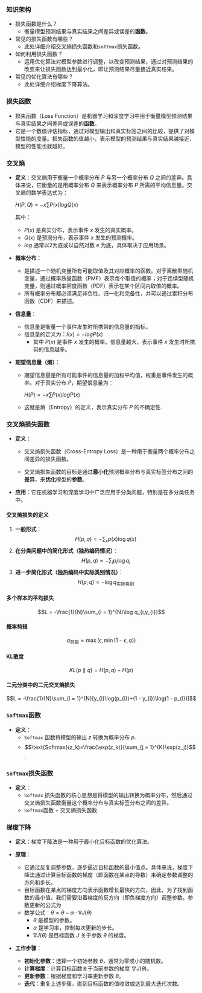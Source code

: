 ### 知识架构

- 损失函数是什么？
  - 衡量模型预测结果与真实结果之间差异或误差的**函数**。
- 常见的损失函数有哪些？
  - 此处详细介绍交叉熵损失函数和`softmax`损失函数。
- 如何利用损失函数？
  - 运用优化算法对模型参数进行调整，以改变预测结果，通过对预测结果的改变来让损失函数达到最小化，即让预测结果尽量接近真实结果。 
- 常见的优化算法有哪些？
  - 此处详细介绍梯度下降算法。

### 损失函数

- 损失函数（Loss Function）是机器学习和深度学习中用于衡量模型预测结果与真实结果之间差异或误差的**函数**。
- 它是一个数值评估指标，通过对模型输出和真实标签之间的比较，提供了对模型性能的度量。损失函数的值越小，表示模型的预测结果与真实结果越接近，模型的性能也就越好。

### 交叉熵

- **定义**：交叉熵用于衡量一个概率分布 $P$ 与另一个概率分布 $Q$ 之间的差异。具体来说，它衡量的是用概率分布 $Q$ 来表示概率分布 $P$ 所需的平均信息量。交叉熵的数学表达式为：

  $H(P,Q)=−x∑P(x)logQ(x)$

  其中：

  - $P(x)$ 是真实分布，表示事件 *x* 发生的真实概率。
  - $Q(x)$ 是预测分布，表示事件 *x* 发生的预测概率。
  - $log$ 通常以$2$为底或以自然对数 $e$ 为底，具体取决于应用场景。

- **概率分布**：

  - 是描述一个随机变量所有可能取值及其对应概率的函数。对于离散型随机变量，通过概率质量函数（PMF）表示每个取值的概率；对于连续型随机变量，则通过概率密度函数（PDF）表示在某个区间内取值的概率。
  - 所有概率分布都必须满足非负性、归一化和完备性，并可以通过累积分布函数（CDF）来描述。

- **信息量**：

  - 信息量是衡量一个事件发生时所携带的信息量的指标。
  - 信息量的定义为：$I(x)=−logP(x)$
    - 其中 $P(x)$ 是事件 $x$ 发生的概率。信息量越大，表示事件 *x* 发生时所携带的信息越多。

- **期望信息量（熵）**：

  - 期望信息量是所有可能事件的信息量的加权平均值，权重是事件发生的概率。对于真实分布 *P*，期望信息量为：

    $H(P)=−x∑P(x)logP(x)$

  - 这就是熵（Entropy）的定义，表示真实分布 $P$ 的不确定性.

### 交叉熵损失函数

- **定义**：
  
  - 交叉熵损失函数（Cross-Entropy Loss）是一种用于衡量两个概率分布之间差异的损失函数。
  
  - 交叉熵损失函数的目标是通过**最小化**预测概率分布与真实标签分布之间的**差异**，来**优化**模型的**参数**。
  
    
  
- **应用**：它在机器学习和深度学习中广泛应用于分类问题，特别是在多分类任务中。

#### 交叉熵损失的定义
1. **一般形式**：
$$H(p,q)=-\sum_{x}p(x)\log q(x)$$
2. **在分类问题中的简化形式（独热编码情况）**：
$$H(p,q)=-\sum_{i}p_{i}\log q_{i}$$
3. **进一步简化形式（独热编码中实际类别情况）**：
$$H(p,q)=-\log q_{\text{实际类别}}$$

#### 多个样本的平均损失
$$L = -\frac{1}{N}\sum_{i = 1}^{N}\log q_{i,y_{i}}$$

#### 概率剪辑
$$q_{\text{剪辑}}=\max(\epsilon,\min(1-\epsilon,q))$$

#### KL散度
$$KL(p\parallel q)=H(p,q)-H(p)$$

#### 二元分类中的二元交叉熵损失
$$L = -\frac{1}{N}\sum_{i = 1}^{N}[y_{i}\log(p_{i})+(1 - y_{i})\log(1 - p_{i})]$$ 

### `Softmax`函数

- **定义**：
  - `Softmax` 函数将模型的输出 $z$ 转换为概率分布 $p$.
  - $$\text{Softmax}(z_k)=\frac{\exp(z_k)}{\sum_{j = 1}^{K}\exp(z_j)}$$.

### `Softmax`损失函数

- **定义**：
  - `Softmax` 损失函数的核心思想是将模型的输出转换为概率分布，然后通过交叉熵损失函数衡量这个概率分布与真实标签分布之间的差异。
  - `Softmax`函数 + 交叉熵损失函数.



### 梯度下降

- **定义**：梯度下降法是一种用于最小化目标函数的优化算法。
- **原理**：
  - 它通过反复调整参数，逐步逼近目标函数的最小值点。具体来说，梯度下降法通过计算目标函数的梯度（即函数在某点的导数）来确定参数调整的方向和步长。
  - 目标函数在某点的梯度方向表示函数增长最快的方向，因此，为了找到函数的最小值，我们需要沿着梯度的反方向（即负梯度方向）调整参数。参数更新的公式为
  - 数学公式：$θ=θ−α⋅∇J(θ)$
    - *θ* 是模型的参数。
    - *α* 是学习率，控制每次更新的步长。
    - ∇*J*(*θ*) 是目标函数 *J* 关于参数 *θ* 的梯度。

- **工作步骤**：
  - **初始化参数**：选择一个初始参数 *θ*，通常为零或小的随机数。
  - **计算梯度**：计算目标函数关于当前参数的梯度 ∇*J*(*θ*)。
  - **更新参数**：根据梯度和学习率更新参数 *θ*。
  - **迭代**：重复上述步骤，直到目标函数的值收敛或达到最大迭代次数。


